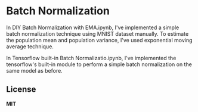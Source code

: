 ﻿# Batch Normalization

In DIY Batch Normalization with EMA.ipynb, I've implemented a simple batch normalization technique using MNIST dataset manually. To estimate the population mean and population variance, I've used exponential moving average technique.

In Tensorflow built-in Batch Normalizatio.ipynb, I've implemented the tensorflow's built-in module to perform a simple batch normalization on the same model as before. 


**License**
-------
**MIT**

